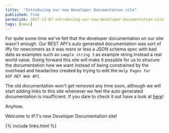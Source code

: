```yaml
---
title:  "Introducing our new Developer Documentation site"
published: true
permalink: 2017-12-07-introducing-our-new-developer-documentation-site.html
tags: [news]
---
```


For quite some time we've felt that the developer documentation on our site wasn't enough. Our REST API's auto generated documentation was sort of iffy for newcomers as it was more or less a JSON schema spec with bad data as examples such as `sample string 3` as example string instead a real world value. Going forward this site will make it possible for us to strucure the documentation how we want instead of being constrained by the overhead and headaches created by trying to edit the `Help Pages for ASP.NET Web API`.

The old documentation won't get removed any time soon, although we will start adding links to this site whenever we feel the auto generated documentation is insufficient. If you dare to check it out have a look at [here](http://api.ip1sms.com/Help)!

Anyhow.

Welcome to iP.1's new Developer Documentation site!

{% include links.html %}
